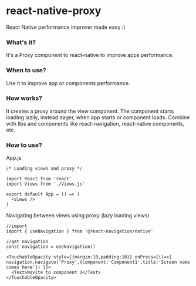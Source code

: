 # react-native-proxy
React Native performance improver made easy :)

### What's it?
It's a Proxy component to react-native to improve apps performance.  

### When to use?
Use it to improve app or components performance.

### How works?
It creates a proxy around the view component. The component starts loading lazily, instead eager, when app starts or component loads. Combine with libs and components like react-navigation, react-native components, etc.

### How to use?

App.js
````
/* Loading views and proxy */

import React from 'react'
import Views from './Views.js'

export default App = () => (
  <Views />
)
````

Navigating between views using proxy (lazy loading views)
````
//import
import { useNavigation } from '@react-navigation/native'

//get navigation
const navigation = useNavigation()

<TouchableOpacity style={{margin:10,padding:10}} onPress={()=>{ navigation.navigate('Proxy',{component:'Component1',title:'Screen name comes here'}) }}>
  <Text>Navite to component 1</Text>
</TouchableOpacity>
````

